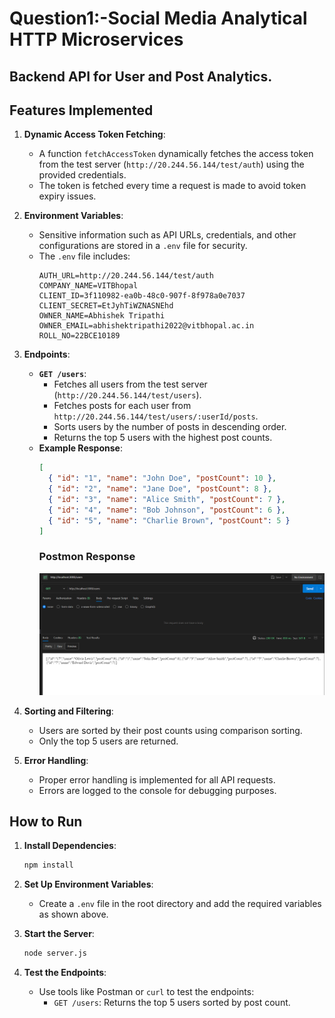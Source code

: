 # Question1:-Social Media Analytical HTTP Microservices

## Backend API for User and Post Analytics.

## Features Implemented

1. **Dynamic Access Token Fetching**:
   - A function `fetchAccessToken` dynamically fetches the access token from the test server (`http://20.244.56.144/test/auth`) using the provided credentials.
   - The token is fetched every time a request is made to avoid token expiry issues.

2. **Environment Variables**:
   - Sensitive information such as API URLs, credentials, and other configurations are stored in a `.env` file for security.
   - The `.env` file includes:
     ```
     AUTH_URL=http://20.244.56.144/test/auth
     COMPANY_NAME=VITBhopal
     CLIENT_ID=3f110982-ea0b-48c0-907f-8f978a0e7037
     CLIENT_SECRET=EtJyhTiWZNASNEhd
     OWNER_NAME=Abhishek Tripathi
     OWNER_EMAIL=abhishektripathi2022@vitbhopal.ac.in
     ROLL_NO=22BCE10189
     ```

3. **Endpoints**:
   - **`GET /users`**:
     - Fetches all users from the test server (`http://20.244.56.144/test/users`).
     - Fetches posts for each user from `http://20.244.56.144/test/users/:userId/posts`.
     - Sorts users by the number of posts in descending order.
     - Returns the top 5 users with the highest post counts.
   - **Example Response**:
     ```json
     [
       { "id": "1", "name": "John Doe", "postCount": 10 },
       { "id": "2", "name": "Jane Doe", "postCount": 8 },
       { "id": "3", "name": "Alice Smith", "postCount": 7 },
       { "id": "4", "name": "Bob Johnson", "postCount": 6 },
       { "id": "5", "name": "Charlie Brown", "postCount": 5 }
     ]
     ```
     ### Postmon Response
        ![alt text](image.png)

4. **Sorting and Filtering**:
   - Users are sorted by their post counts using comparison sorting.
   - Only the top 5 users are returned.

5. **Error Handling**:
   - Proper error handling is implemented for all API requests.
   - Errors are logged to the console for debugging purposes.

## How to Run

1. **Install Dependencies**:
   ```bash
   npm install
   ```

2. **Set Up Environment Variables**:
   - Create a `.env` file in the root directory and add the required variables as shown above.

3. **Start the Server**:
   ```bash
   node server.js
   ```

4. **Test the Endpoints**:
   - Use tools like Postman or `curl` to test the endpoints:
     - `GET /users`: Returns the top 5 users sorted by post count.



